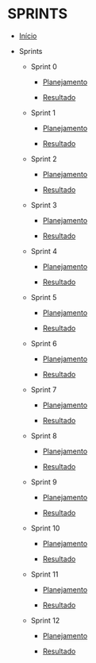 # SPRINTS

* [Início](/)

-  Sprints

    - Sprint 0

      - [Planejamento](/sprints/sprint0/planejamento.md) 

      - [Resultado](/sprints/sprint0/resultado.md)

    - Sprint 1

      - [Planejamento](/sprints/sprint1/planejamento.md) 

      - [Resultado](/sprints/sprint1/resultado.md)

    - Sprint 2

      - [Planejamento](/sprints/sprint2/planejamento.md) 

      - [Resultado](/sprints/sprint2/resultado.md)

    - Sprint 3

      - [Planejamento](/sprints/sprint3/planejamento.md) 

      - [Resultado](/sprints/sprint3/resultado.md)

    - Sprint 4

      - [Planejamento](/sprints/sprint4/planejamento.md) 

      - [Resultado](/sprints/sprint4/resultado.md)

    - Sprint 5

      - [Planejamento](/sprints/sprint5/planejamento.md)

      - [Resultado](/sprints/sprint5/resultado.md)

    - Sprint 6

      - [Planejamento](/sprints/sprint6/planejamento.md)

      - [Resultado](/sprints/sprint6/resultado.md)

    - Sprint 7

      - [Planejamento](/sprints/sprint7/planejamento.md)

      - [Resultado](/sprints/sprint7/resultado.md)

    - Sprint 8

      - [Planejamento](/sprints/sprint8/planejamento.md)

      - [Resultado](/sprints/sprint8/resultado.md)

    - Sprint 9

      - [Planejamento](/sprints/sprint9/planejamento.md)

      - [Resultado](/sprints/sprint9/resultado.md)

    - Sprint 10

      - [Planejamento](/sprints/sprint10/planejamento.md)

      - [Resultado](/sprints/sprint10/resultado.md)

    - Sprint 11

      - [Planejamento](/sprints/sprint11/planejamento.md)

      - [Resultado](/sprints/sprint11/resultado.md)

    - Sprint 12

      - [Planejamento](/sprints/sprint12/planejamento.md)
       
      - [Resultado](/sprints/sprint12/resultado.md)